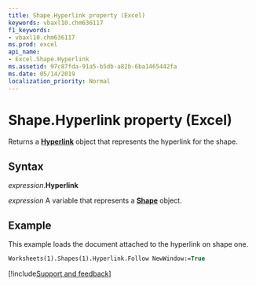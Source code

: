```yaml
---
title: Shape.Hyperlink property (Excel)
keywords: vbaxl10.chm636117
f1_keywords:
- vbaxl10.chm636117
ms.prod: excel
api_name:
- Excel.Shape.Hyperlink
ms.assetid: 97c87fda-91a5-b5db-a82b-6ba1465442fa
ms.date: 05/14/2019
localization_priority: Normal
---
```



# Shape.Hyperlink property (Excel)

Returns a **[Hyperlink](Excel.Hyperlink.md)** object that represents the hyperlink for the shape.


## Syntax

_expression_.**Hyperlink**

_expression_ A variable that represents a **[Shape](Excel.Shape.md)** object.


## Example

This example loads the document attached to the hyperlink on shape one.

```vb
Worksheets(1).Shapes(1).Hyperlink.Follow NewWindow:=True
```




[!include[Support and feedback](~/includes/feedback-boilerplate.md)]